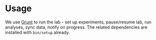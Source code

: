# <a name="usage"></a>Usage

We use [Grunt](http://gruntjs.com/) to run the lab - set up experiments, pause/resume lab, run analyses, sync data, notify on progress. The related dependencies are installed with `bin/setup` already.
